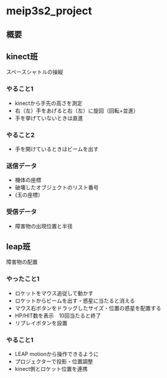 # meip3s2_project

## 概要
## kinect班
スペースシャトルの操縦
### やること1
* kinectから手先の高さを測定
* 右（左）手をあげると右（左）に旋回（回転+並進）
* 手を挙げていないときは直進
### やること2
* 手を開けているときはビームを出す
### 送信データ
* 機体の座標
* 破壊したオブジェクトのリスト番号
* (玉の座標）
### 受信データ
* 障害物の出現位置と半径

## leap班
障害物の配置
### やったこと1
* ロケットをマウス追従して動かす
* ロケットからビームを出す・惑星に当たると消える
* マウス右ボタンをドラッグしたサイズ・位置の惑星を配置する
* HP/HIT数を表示　10回当たると終了
* リプレイボタンを設置
### やること1
* LEAP motionから操作できるように
* プロジェクターで投影・位置調整
* kinect側とロケット位置を連携
